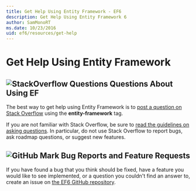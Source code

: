 ```yaml
---
title: Get Help Using Entity Framework - EF6
description: Get Help Using Entity Framework 6
author: SamMonoRT
ms.date: 10/23/2016
uid: ef6/resources/get-help
---
```

# Get Help Using Entity Framework
## ![StackOverflow Questions](~/ef6/media/stackoverflow.png) Questions About Using EF  

The best way to get help using Entity Framework is to [post a question on Stack Overflow](https://stackoverflow.com/questions/ask) using the **entity-framework** tag.  

If you are not familiar with Stack Overflow, be sure to [read the guidelines on asking questions](https://stackoverflow.com/help/asking). In particular, do not use Stack Overflow to report bugs, ask roadmap questions, or suggest new features.  

## ![GitHub Mark](~/ef6/media/github-mark-32px.png) Bug Reports and Feature Requests  

If you have found a bug that you think should be fixed, have a feature you would like to see implemented, or a question you couldn't find an answer to, create an issue on [the EF6 GitHub repository](https://github.com/aspnet/EntityFramework6/issues).
